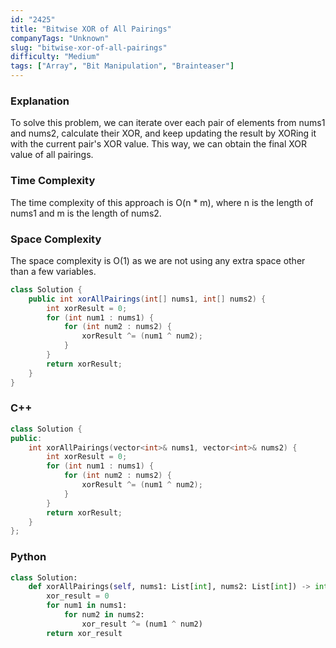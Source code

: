 ```yaml
---
id: "2425"
title: "Bitwise XOR of All Pairings"
companyTags: "Unknown"
slug: "bitwise-xor-of-all-pairings"
difficulty: "Medium"
tags: ["Array", "Bit Manipulation", "Brainteaser"]
---
```


### Explanation
To solve this problem, we can iterate over each pair of elements from nums1 and nums2, calculate their XOR, and keep updating the result by XORing it with the current pair's XOR value. This way, we can obtain the final XOR value of all pairings.

### Time Complexity
The time complexity of this approach is O(n * m), where n is the length of nums1 and m is the length of nums2.

### Space Complexity
The space complexity is O(1) as we are not using any extra space other than a few variables.

```java
class Solution {
    public int xorAllPairings(int[] nums1, int[] nums2) {
        int xorResult = 0;
        for (int num1 : nums1) {
            for (int num2 : nums2) {
                xorResult ^= (num1 ^ num2);
            }
        }
        return xorResult;
    }
}
```

### C++
```cpp
class Solution {
public:
    int xorAllPairings(vector<int>& nums1, vector<int>& nums2) {
        int xorResult = 0;
        for (int num1 : nums1) {
            for (int num2 : nums2) {
                xorResult ^= (num1 ^ num2);
            }
        }
        return xorResult;
    }
};
```

### Python
```python
class Solution:
    def xorAllPairings(self, nums1: List[int], nums2: List[int]) -> int:
        xor_result = 0
        for num1 in nums1:
            for num2 in nums2:
                xor_result ^= (num1 ^ num2)
        return xor_result
```